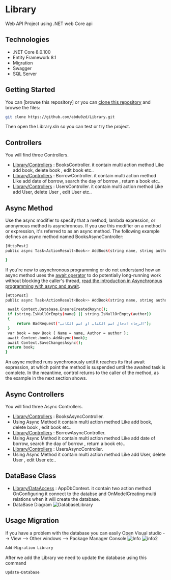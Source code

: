 # Library
Web API Project using .NET web Core api

## Technologies
- .NET Core 8.0.100
- Entity Framework 8.1
- Migration
- Swagger
- SQL Server

## Getting Started

You can [browse this repository] or you can [clone this repository](https://help.github.com/articles/cloning-a-repository/) and browse the files:

```bash
git clone https://github.com/abdu0zd/Library.git
```

Then open the Library.sln so you can test or try the project.

## Controllers
You will find three Controllers.
- [Library/Controllers](https://github.com/abdu0zd/Library/blob/master/Library/Controllers/BooksController.cs) : BooksController.
  it contain multi action method Like add book, delete book , edit book etc..
- [Library/Controllers](https://github.com/abdu0zd/Library/blob/master/Library/Controllers/BorrowController.cs) : BorrowController.
  it contain multi action method Like add date of borrow, search the day of borrow , return a book etc..
- [Library/Controllers](https://github.com/abdu0zd/Library/blob/master/Library/Controllers/UsersController.cs) : UsersController.
  it contain multi action method Like add User, delete User , edit User etc..

## Async Method 
Use the async modifier to specify that a method, lambda expression, or anonymous method is asynchronous. If you use this modifier on a method or expression, it's referred to as an async method. 
The following example defines an async method named BooksAsyncController:
```bash
[HttpPost]
public async Task<ActionResult<Book>> AddBook(string name, string author){

}
```
If you're new to asynchronous programming or do not understand how an async method uses the [await operator](https://learn.microsoft.com/en-us/dotnet/csharp/language-reference/operators/await) to do potentially long-running work without blocking the caller's thread,
[read the introduction in Asynchronous programming with async and await](https://learn.microsoft.com/en-us/dotnet/csharp/asynchronous-programming/).
```bash
[HttpPost]
public async Task<ActionResult<Book>> AddBook(string name, string author){

 await Context.Database.EnsureCreatedAsync();
 if (string.IsNullOrEmpty(name) || string.IsNullOrEmpty(author))
 {
     return BadRequest("الرجاء ادخال اسم الكتاب او اسم الكاتب");
 }
 var book = new Book { Name = name, Author = author };
 await Context.books.AddAsync(book);
 await Context.SaveChangesAsync();
 return book;
}
```
An async method runs synchronously until it reaches its first await expression, at which point the method is suspended until the awaited task is complete.
In the meantime, control returns to the caller of the method, as the example in the next section shows.

## Async Controllers 
You will find three Async Controllers.
- [Library/Controllers](https://github.com/abdu0zd/Library/blob/master/Library/Controllers/BooksAsyncController.cs) : BooksAsyncController.
- Using Async Method 
  it contain multi action method Like add book, delete book , edit book etc..
- [Library/Controllers](https://github.com/abdu0zd/Library/blob/master/Library/Controllers/BorrowAsyncController.cs) : BorrowAsyncController.
- Using Async Method
  it contain multi action method Like add date of borrow, search the day of borrow , return a book etc..
- [Library/Controllers](https://github.com/abdu0zd/Library/blob/master/Library/Controllers/UsersAsyncController.cs) : UsersAsyncController.
- Using Async Method
  it contain multi action method Like add User, delete User , edit User etc..

## DataBase Class
- [Library/DataAccess](https://github.com/abdu0zd/Library/blob/master/Library/DataAccess/AppDbContext.cs) : AppDbContext.
  it contain two action method OnConfiguring  it connect to the databse and OnModelCreating multi relations when it will create the database.
- DataBase Diagram
  ![DatabaseLibrary](https://github.com/abdu0zd/Library/assets/13774950/103b702d-6516-4b7b-b6c4-3742320d81da) 

## Usage Migration
If you have a problem with the database you can easily
Open Visual studio --> View --> Other windows --> Package Manager Console
![Info](https://github.com/abdu0zd/Library/assets/13774950/e608bee8-769a-4168-94af-4956cbb49787)
![info2](https://github.com/abdu0zd/Library/assets/13774950/5a04f20e-4bd9-456c-9008-7c94d9256271)

 ```bash
Add-Migration Library
```
After we add the Library we need to update the database using this command
 ```bash
Update-Database
```
